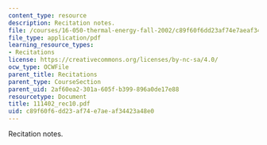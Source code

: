 ```yaml
---
content_type: resource
description: Recitation notes.
file: /courses/16-050-thermal-energy-fall-2002/c89f60f6dd23af74e7aeaf34423a48e0_111402_rec10.pdf
file_type: application/pdf
learning_resource_types:
- Recitations
license: https://creativecommons.org/licenses/by-nc-sa/4.0/
ocw_type: OCWFile
parent_title: Recitations
parent_type: CourseSection
parent_uid: 2af60ea2-301a-605f-b399-896a0de17e88
resourcetype: Document
title: 111402_rec10.pdf
uid: c89f60f6-dd23-af74-e7ae-af34423a48e0
---
```

Recitation notes.